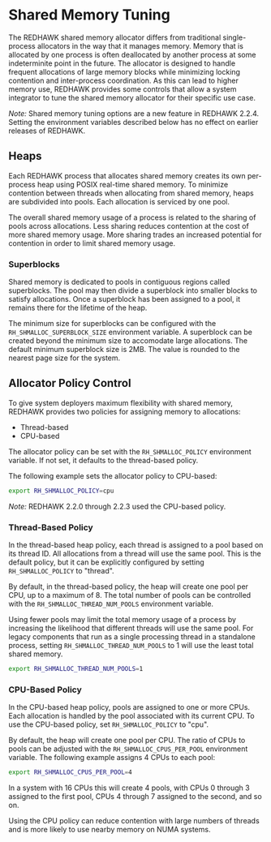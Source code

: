 # Shared Memory Tuning

The REDHAWK shared memory allocator differs from traditional single-process allocators in the way that it manages memory.
Memory that is allocated by one process is often deallocated by another process at some indeterminite point in the future.
The allocator is designed to handle frequent allocations of large memory blocks while minimizing locking contention and inter-process coordination.
As this can lead to higher memory use, REDHAWK provides some controls that allow a system integrator to tune the shared memory allocator for their specific use case.

*Note:* Shared memory tuning options are a new feature in REDHAWK 2.2.4.
Setting the environment variables described below has no effect on earlier releases of REDHAWK.

## Heaps

Each REDHAWK process that allocates shared memory creates its own per-process heap using POSIX real-time shared memory.
To minimize contention between threads when allocating from shared memory, heaps are subdivided into pools.
Each allocation is serviced by one pool.

The overall shared memory usage of a process is related to the sharing of pools across allocations.
Less sharing reduces contention at the cost of more shared memory usage.
More sharing trades an increased potential for contention in order to limit shared memory usage.

### Superblocks

Shared memory is dedicated to pools in contiguous regions called superblocks.
The pool may then divide a superblock into smaller blocks to satisfy allocations.
Once a superblock has been assigned to a pool, it remains there for the lifetime of the heap.

The minimum size for superblocks can be configured with the `RH_SHMALLOC_SUPERBLOCK_SIZE` environment variable.
A superblock can be created beyond the minimum size to accomodate large allocations.
The default minimum superblock size is 2MB.
The value is rounded to the nearest page size for the system.

## Allocator Policy Control

To give system deployers maximum flexibility with shared memory, REDHAWK provides two policies for assigning memory to allocations:

* Thread-based
* CPU-based

The allocator policy can be set with the `RH_SHMALLOC_POLICY` environment variable.
If not set, it defaults to the thread-based policy.

The following example sets the allocator policy to CPU-based:
```sh
export RH_SHMALLOC_POLICY=cpu
```

*Note:* REDHAWK 2.2.0 through 2.2.3 used the CPU-based policy.

### Thread-Based Policy

In the thread-based heap policy, each thread is assigned to a pool based on its thread ID.
All allocations from a thread will use the same pool.
This is the default policy, but it can be explicitly configured by setting `RH_SHMALLOC_POLICY` to "thread".

By default, in the thread-based policy, the heap will create one pool per CPU, up to a maximum of 8.
The total number of pools can be controlled with the `RH_SHMALLOC_THREAD_NUM_POOLS` environment variable.

Using fewer pools may limit the total memory usage of a process by increasing the likelihood that different threads will use the same pool.
For legacy components that run as a single processing thread in a standalone process, setting `RH_SHMALLOC_THREAD_NUM_POOLS` to 1 will use the least total shared memory.

```sh
export RH_SHMALLOC_THREAD_NUM_POOLS=1
```

### CPU-Based Policy

In the CPU-based heap policy, pools are assigned to one or more CPUs.
Each allocation is handled by the pool associated with its current CPU.
To use the CPU-based policy, set `RH_SHMALLOC_POLICY` to "cpu".

By default, the heap will create one pool per CPU.
The ratio of CPUs to pools can be adjusted with the `RH_SHMALLOC_CPUS_PER_POOL` environment variable.
The following example assigns 4 CPUs to each pool:
```sh
export RH_SHMALLOC_CPUS_PER_POOL=4
```
In a system with 16 CPUs this will create 4 pools, with CPUs 0 through 3 assigned to the first pool, CPUs 4 through 7 assigned to the second, and so on.

Using the CPU policy can reduce contention with large numbers of threads and is more likely to use nearby memory on NUMA systems.
